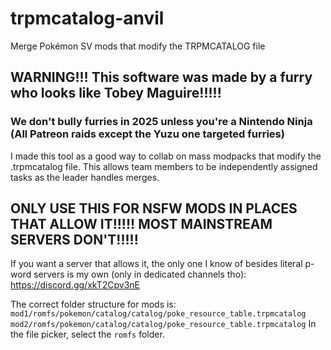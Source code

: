 # trpmcatalog-anvil
Merge Pokémon SV mods that modify the TRPMCATALOG file

## WARNING!!! This software was made by a furry who looks like Tobey Maguire!!!!!
### We don't bully furries in 2025 unless you're a Nintendo Ninja (All Patreon raids except the Yuzu one targeted furries)

I made this tool as a good way to collab on mass modpacks that modify the .trpmcatalog file.  This allows team members to be independently assigned tasks as the leader handles merges.  

## ONLY USE THIS FOR NSFW MODS IN PLACES THAT ALLOW IT!!!!!  MOST MAINSTREAM SERVERS DON'T!!!!!

If you want a server that allows it, the only one I know of besides literal p-word servers is my own (only in dedicated channels tho):
https://discord.gg/xkT2Cpv3nE

The correct folder structure for mods is:
`mod1/romfs/pokemon/catalog/catalog/poke_resource_table.trpmcatalog`
`mod2/romfs/pokemon/catalog/catalog/poke_resource_table.trpmcatalog`
In the file picker, select the `romfs` folder.  
